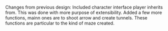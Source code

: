 Changes from previous design: 
Included character interface player inherits from. 
This was done with more purpose of extensibility. 
Added a few more functions, mainn ones are to shoot arrow and 
create tunnels. 
These functions are particular to the kind of maze created. 
